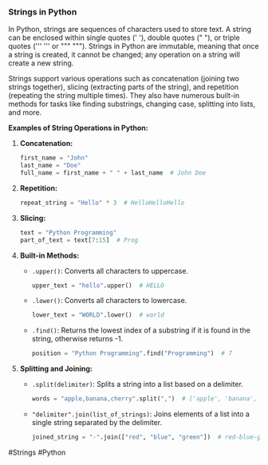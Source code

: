 ### Strings in Python

In Python, strings are sequences of characters used to store text. A string can be enclosed within single quotes (' '), double quotes (" "), or triple quotes (''' ''' or """ """). Strings in Python are immutable, meaning that once a string is created, it cannot be changed; any operation on a string will create a new string.

Strings support various operations such as concatenation (joining two strings together), slicing (extracting parts of the string), and repetition (repeating the string multiple times). They also have numerous built-in methods for tasks like finding substrings, changing case, splitting into lists, and more.

**Examples of String Operations in Python:**

1. **Concatenation:**
   ```python
   first_name = "John"
   last_name = "Doe"
   full_name = first_name + " " + last_name  # John Doe
   ```

2. **Repetition:**
   ```python
   repeat_string = "Hello" * 3  # HelloHelloHello
   ```

3. **Slicing:**
   ```python
   text = "Python Programming"
   part_of_text = text[7:15]  # Prog
   ```

4. **Built-in Methods:**
   - `.upper()`: Converts all characters to uppercase.
     ```python
     upper_text = "hello".upper()  # HELLO
     ```
   - `.lower()`: Converts all characters to lowercase.
     ```python
     lower_text = "WORLD".lower()  # world
     ```
   - `.find()`: Returns the lowest index of a substring if it is found in the string, otherwise returns -1.
     ```python
     position = "Python Programming".find("Programming")  # 7
     ```

5. **Splitting and Joining:**
   - `.split(delimiter)`: Splits a string into a list based on a delimiter.
     ```python
     words = "apple,banana,cherry".split(",")  # ['apple', 'banana', 'cherry']
     ```
   - `"delimiter".join(list_of_strings)`: Joins elements of a list into a single string separated by the delimiter.
     ```python
     joined_string = "-".join(["red", "blue", "green"])  # red-blue-green
     ```

#Strings #Python